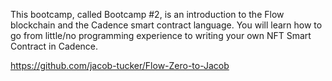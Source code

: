 This bootcamp, called Bootcamp #2, is an introduction to the Flow blockchain and the Cadence smart contract language. 
You will learn how to go from little/no programming experience to writing your own NFT Smart Contract in Cadence.

https://github.com/jacob-tucker/Flow-Zero-to-Jacob
